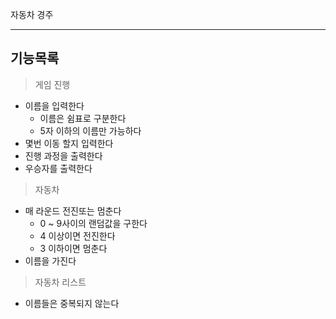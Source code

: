 자동차 경주

---

## 기능목록

>게임 진행

- 이름을 입력한다
  - 이름은 쉼표로 구분한다
  - 5자 이하의 이름만 가능하다
- 몇번 이동 할지 입력한다
- 진행 과정을 출력한다
- 우승자를 출력한다

> 자동차

- 매 라운드 전진또는 멈춘다
  - 0 ~ 9사이의 랜덤값을 구한다
  - 4 이상이면 전진한다
  - 3 이하이면 멈춘다
- 이름을 가진다

> 자동차 리스트

- 이름들은 중복되지 않는다